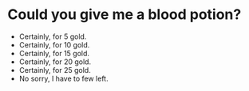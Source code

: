 # Could you give me a blood potion?
- Certainly, for 5 gold.
- Certainly, for 10 gold.
- Certainly, for 15 gold.
- Certainly, for 20 gold.
- Certainly, for 25 gold.
- No sorry, I have to few left.
